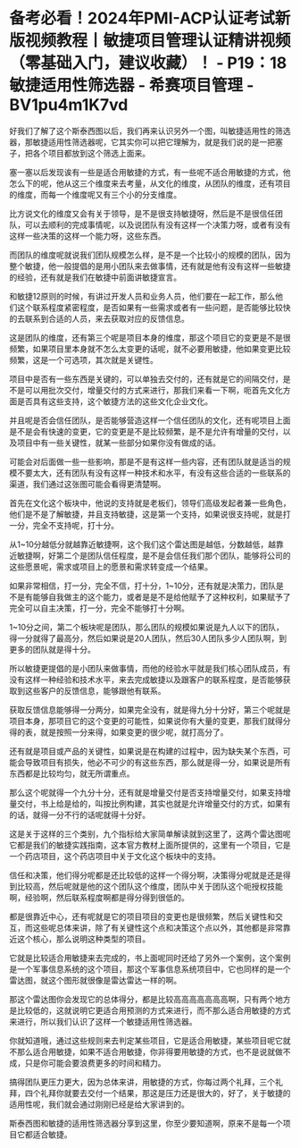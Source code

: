# 备考必看！2024年PMI-ACP认证考试新版视频教程丨敏捷项目管理认证精讲视频（零基础入门，建议收藏）！ - P19：18敏捷适用性筛选器 - 希赛项目管理 - BV1pu4m1K7vd

好我们了解了这个斯泰西图以后，我们再来认识另外一个图，叫敏捷适用性的筛选器，那敏捷适用性筛选器呢，它其实你可以把它理解为，就是我们说的是一把塞子，把各个项目都放到这个筛选上面来。

塞一塞以后发现诶有一些是适合用敏捷的方式，有一些呢不适合用敏捷的方式，他怎么下的呢，他从这三个维度来去考量，从文化的维度，从团队的维度，还有项目的维度，而每一个维度呢又有三个小的分支维度。

比方说文化的维度又会有关于领导，是不是很支持敏捷呀，然后是不是很信任团队，可以去顺利的完成事情呢，以及说团队有没有这样一个决策力呀，或者有没有这样一些决策的这样一个能力呀，这些东西。

而团队的维度呢就说我们团队规模怎么样，是不是一个比较小的规模的团队，因为整个敏捷，他一般提倡的是用小团队来去做事情，还有就是他有没有这样一些敏捷的经验，还有就是我们在敏捷中前面讲敏捷宣言。

和敏捷12原则的时候，有讲过开发人员和业务人员，他们要在一起工作，那么他们这个联系程度紧密程度，是否如果有一些需求或者有一些问题，是否能够比较快的去联系到合适的人员，来去获取对应的反馈信息。

这是团队的维度，还有第三个呢是项目本身的维度，那这个项目它的变更是不是很频繁，如果项目里本身就不怎么太变更的话呢，就不必要用敏捷，他如果变更比较频繁，这是一个可选项，其次就是关键性。

项目中是否有一些东西是关键的，可以单独去交付的，还有就是它的间隔交付，是不是可以用批次交付，增量交付的方式来进行，那我们来看一下啊，呃首先文化方面是否具有这些支持，这个敏捷方法的这些文化企业文化。

并且呢是否会信任团队，是否能够营造这样一个信任团队的文化，还有呢项目上面是不是会有快速的变更，它的变更是不是比较频繁，是不是允许有增量的交付，以及项目中有一些关键性，就某一些部分如果你没有做成的话。

可能会对后面做一些一些影响，那是不是有这样一些内容，还有团队就是适当的规模不要太大，还有团队有没有这样一种技术和水平，有没有这些合适的一些联系的渠道，我们通过这张图可能会看得更清楚啊。

首先在文化这个板块中，他说的支持就是老板们，领导们高级发起者兼一些角色，他们是不是了解敏捷，并且支持敏捷，这是第一个支持，如果说很支持呢，就是打一分，完全不支持呢，打十分。

从1~10分越低分就越靠近敏捷啊，这个我们这个雷达图是越低，分数越低，越靠近敏捷啊，好第二个是团队信任程度，是不是会信任我们那个团队，能够将公司的这些愿景呢，需求或项目上的愿景和需求转变成一个结果。

如果非常相信，打一分，完全不信，打十分，1~10分，还有就是决策力，团队是不是有能够自我做主的这个能力，或者是是不是给他赋予了这种权利，如果赋予了完全可以自主决策，打一分，完全不能够打十分啊。

1~10分之间，第二个板块呢是团队，那么团队的规模如果说是九人以下的团队，得一分就得了最高分，然后如果说是20人团队，然后30人团队多少人团队啊，到更多的团队就是得十分。

所以敏捷更提倡的是小团队来做事情，而他的经验水平就是我们核心团队成员，有没有这样一种经验和技术水平，来去完成敏捷以及跟客户的联系程度，是否能够获取到这些客户的反馈信息，能够跟他有联系。

获取反馈信息能够得一分两分，如果完全没有，就是得九分十分好，第三个呢就是项目本身，那项目它的这个变更的可能性，如果说你有大量的变更，那我们就得分得的表，就是按照一分来得，如果变更的很少呢，就打高分了。

还有就是项目或产品的关键性，如果说是在构建的过程中，因为缺失某个东西，可能会导致项目有损失，他必不可少的有这些东西，那么就是得一分，如果说是所有东西都是比较均匀，就无所谓重点。

那么这个呢就得一个九分十分，还有就是增量交付是否支持增量交付，如果支持增量交付，书上给是给的，叫按比例构建，其实也就是允许增量交付的方式，如果有的话，就得一分不行的话呢就得十分好。

这是关于这样的三个类别，九个指标给大家简单解读就到这里了，这两个雷达图呢它都是我们的敏捷实践指南，这本官方教材上面所提供的，这里有一个项目，它是一个药店项目，这个药店项目中关于文化这个板块中的支持。

信任和决策，他们得分呢都是还比较低的这样一个得分啊，决策得分呢就是还是得到比较高，然后呢就是他的这个团队这个维度，团队中关于团队这个呃授权技能啊，经验啊，然后联系程度啊都是得分得到很低的。

都是很靠近中心，还有呢就是它的项目项目的变更也是很频繁，然后关键性和交互，而这些呢总体来讲，除了有关键性这个点和决策这个点以外，其他都是非常靠近这个核心，那么说明这种类型的项目。

它就是比较适合用敏捷来去完成的，书上面呢同时还给了另外一个案例，这个案例是一个军事信息系统的这个项目，那这个军事信息系统项目中，它也同样的是一个雷达图，就这个图形就很像是雷达雷达一样的啊。

那这个雷达图你会发现它的总体得分，都是比较高高高高高高高啊，只有两个地方是比较低的，这就说明它更适合用预测的方式来进行，而不那么适合用敏捷的方式来进行，所以我们认识了这样一个敏捷适用性筛选器。

你就知道哦，通过这些规则来去判定某些项目，它是适合用敏捷，某些项目呢它就不那么适合用敏捷，如果不适合用敏捷，你非得要用敏捷的方式，也不是说就做不成，只是你可能会要浪费更多的时间和精力。

搞得团队更压力更大，因为总体来讲，用敏捷的方式，你每过两个礼拜，三个礼拜，四个礼拜你就要去交付一个结果，那这是压力还是很大的，好了，关于敏捷的适用性呢，我们就会通过刚刚已经是给大家讲到的。

斯泰西图和敏捷的适用性筛选器分享到这里，你至少要知道啊，原来不是每一个项目它都适合敏捷。